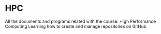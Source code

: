 # HPC
All the documents and programs related with the course: High Performance Computing
Learning how to create and manage repositories on GitHub
